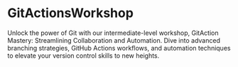 # GitActionsWorkshop
Unlock the power of Git with our intermediate-level workshop, GitAction Mastery: Streamlining Collaboration and Automation. Dive into advanced branching strategies, GitHub Actions workflows, and automation techniques to elevate your version control skills to new heights.
